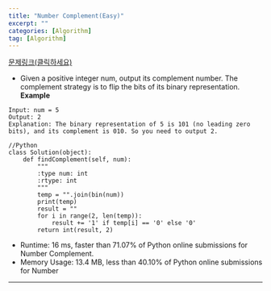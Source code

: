 ```yaml
---
title: "Number Complement(Easy)"
excerpt: ""
categories: [Algorithm]
tag: [Algorithm]
---
```

[문제링크(클릭하세요)](https://leetcode.com/problems/number-complement/)
+ Given a positive integer num, output its complement number. The complement strategy is to flip the bits of its binary representation.
**Example**

```
Input: num = 5
Output: 2
Explanation: The binary representation of 5 is 101 (no leading zero bits), and its complement is 010. So you need to output 2.
```

```
//Python
class Solution(object):
    def findComplement(self, num):
        """
        :type num: int
        :rtype: int
        """
        temp = "".join(bin(num))
        print(temp)
        result = ""
        for i in range(2, len(temp)):
            result += '1' if temp[i] == '0' else '0'
        return int(result, 2)
```
+ Runtime: 16 ms, faster than 71.07% of Python online submissions for Number Complement.
+ Memory Usage: 13.4 MB, less than 40.10% of Python online submissions for Number
---